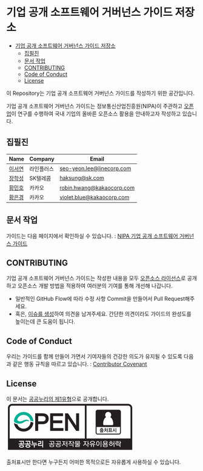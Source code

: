 # 기업 공개 소프트웨어 거버넌스 가이드 저장소

- [기업 공개 소프트웨어 거버넌스 가이드 저장소](#기업-공개-소프트웨어-거버넌스-가이드-저장소)
  - [집필진](#집필진)
  - [문서 작업](#문서-작업)
  - [CONTRIBUTING](#contributing)
  - [Code of Conduct](#code-of-conduct)
  - [License](#license)

이 Repository는 기업 공개 소프트웨어 거버넌스 가이드를 작성하기 위한 공간입니다. 

기업 공개 소프트웨어 거버넌스 가이드는 정보통신산업진흥원(NIPA)이 주관하고 [오픈업](https://www.oss.kr/open_up_intro)이 연구를 수행하여 국내 기업의 올바른 오픈소스 활용을 안내하고자 작성하고 있습니다. 

## 집필진

| Name | Company | Email |
|--|--|--|
| [이서연](https://github.com/syleeeee) | 라인플러스| seo-yeon.lee@linecorp.com |
| [장학성](https://github.com/haksungjang) | SK텔레콤 | haksung@sk.com |
| [황민호](https://github.com/revfactory) | 카카오 | robin.hwang@kakaocorp.com |
| [황은경](https://github.com/violetblue) | 카카오 | violet.blue@kakaocorp.com |

## 문서 작업

가이드는 다음 페이지에서 확인하실 수 있습니다. : [NIPA 기업 공개 소프트웨어 거버넌스 가이드](https://nipa-openup.github.io/oss-governance-guide/)

## CONTRIBUTING

기업 공개 소프트웨어 거버넌스 가이드는 작성한 내용을 모두 [오픈소스 라이선스](#License)로 공개하고 오픈소스 개발 방법을 적용하여 여러분의 기여를 통해 개선해 나갑니다. 
* 일반적인 GitHub Flow에 따라 수정 사항 Commit을 만들어서 Pull Request해주세요.
* 혹은, [이슈를 생성](https://github.com/NIPA-OpenUP/oss-governance-guide/issues/new)하여 의견을 남겨주세요. 간단한 의견이라도 가이드의 완성도를 높이는데 큰 도움이 됩니다. 

## Code of Conduct
우리는 가이드를 함께 만들어 가면서 기여자들의 건강한 의도가 유지될 수 있도록 다음과 같은 행동 규칙을 따르고 있습니다. : [Contributor Covenant](https://www.contributor-covenant.org/version/2/0/code_of_conduct/)


## License

이 문서는 [공공누리의 제1유형](https://www.kogl.or.kr/info/license.do#01-tab)으로 공개합니다.   
![license](./images/img_opentype01.jpg)

출처표시만 한다면 누구든지 어떠한 목적으로든 자유롭게 사용하실 수 있습니다. 